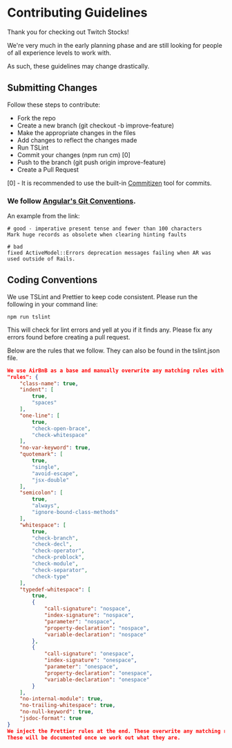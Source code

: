 # Contributing Guidelines
Thank you for checking out Twitch Stocks!

We're very much in the early planning phase and are still looking for people of all experience levels to work with.

As such, these guidelines may change drastically.

## Submitting Changes

Follow these steps to contribute:

* Fork the repo
* Create a new branch (git checkout -b improve-feature)
* Make the appropriate changes in the files
* Add changes to reflect the changes made
* Run TSLint
* Commit your changes (npm run cm) [0]
* Push to the branch (git push origin improve-feature)
* Create a Pull Request

[0] - It is recommended to use the built-in [Commitizen](https://github.com/commitizen/cz-cli) tool for commits.

### We follow [Angular's Git Conventions](https://gist.github.com/stephenparish/9941e89d80e2bc58a153#format-of-the-commit-message).

An example from the link:
```
# good - imperative present tense and fewer than 100 characters
Mark huge records as obsolete when clearing hinting faults

# bad
fixed ActiveModel::Errors deprecation messages failing when AR was used outside of Rails.
```

## Coding Conventions
We use TSLint and Prettier to keep code consistent. Please run the following in your command line:
```
npm run tslint
```
This will check for lint errors and yell at you if it finds any. Please fix any errors found before creating a pull request.

Below are the rules that we follow. They can also be found in the tslint.json file.

```json
We use AirBnB as a base and manually overwrite any matching rules with whats defined below:
"rules": {
    "class-name": true,
    "indent": [
        true,
        "spaces"
    ],
    "one-line": [
        true,
        "check-open-brace",
        "check-whitespace"
    ],
    "no-var-keyword": true,
    "quotemark": [
        true,
        "single",
        "avoid-escape",
        "jsx-double"
    ],
    "semicolon": [
        true,
        "always",
        "ignore-bound-class-methods"
    ],
    "whitespace": [
        true,
        "check-branch",
        "check-decl",
        "check-operator",
        "check-preblock",
        "check-module",
        "check-separator",
        "check-type"
    ],
    "typedef-whitespace": [
        true,
        {
            "call-signature": "nospace",
            "index-signature": "nospace",
            "parameter": "nospace",
            "property-declaration": "nospace",
            "variable-declaration": "nospace"
        },
        {
            "call-signature": "onespace",
            "index-signature": "onespace",
            "parameter": "onespace",
            "property-declaration": "onespace",
            "variable-declaration": "onespace"
        }
    ],
    "no-internal-module": true,
    "no-trailing-whitespace": true,
    "no-null-keyword": true,
    "jsdoc-format": true
}
We inject the Prettier rules at the end. These overwrite any matching rules from AirBnB.
These will be documented once we work out what they are.
```
